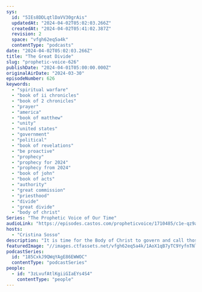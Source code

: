 ```yaml
---
sys:
  id: "5IEs8DDLqtlDaVV30grAis"
  updatedAt: "2024-04-02T05:02:03.266Z"
  createdAt: "2024-04-02T05:41:02.387Z"
  revision: 2
  space: "vfgh62eq5a4k"
  contentType: "podcasts"
date: "2024-04-02T05:02:03.266Z"
title: "The Great Divide"
slug: "prophetic-voice-626"
publishDate: "2024-04-01T05:00:00.000Z"
originalAirDate: "2024-03-30"
episodeNumber: 626
keywords:
  - "spiritual warfare"
  - "book of ii chronicles"
  - "book of 2 chronicles"
  - "prayer"
  - "america"
  - "book of matthew"
  - "unity"
  - "united states"
  - "government"
  - "political"
  - "book of revelations"
  - "be proactive"
  - "prophecy"
  - "prophecy for 2024"
  - "prophecy from 2024"
  - "book of john"
  - "book of acts"
  - "authority"
  - "great commission"
  - "priesthood"
  - "divide"
  - "great divide"
  - "body of christ"
Series: "The Prophetic Voice of Our Time"
audioLink: "https://episodes.castos.com/propheticvoice/1710485/c1e-qz9a2p392sn3734-gd429k5pi0zd-cpzyjh.mp3?_gl=1*15ieckq*_gcl_au*MTc3ODk1Mzc0Mi4xNzEwNzc3NjI3"
hosts:
  - "Cristina Sosso"
description: "It is time for the Body of Christ to govern and call those things as though they were. We must unite and pray for our country and ask God what it is we need to do about the issues in this country. We must get engaged and make sure we have clean hands. We will see a great divide in the Body of Christ. Let us make sure we are on the right side."
featuredImage: "//images.ctfassets.net/vfgh62eq5a4k/1AoX1qB7yTC9YyfnTNlqJ7/bb7558c10ae2de44a503c4990bf382b3/pexels-diana-4445241__1_.jpg"
podcastSeries:
  id: "185CxkJ9QWqYAgE86EWWOC"
  contentType: "podcastSeries"
people:
  - id: "3zLvufAtlKgiiGIaEYs4S4"
    contentType: "people"
---
```

